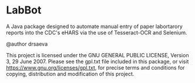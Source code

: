 # LabBot

A Java package designed to automate manual entry of paper labortarory reports into the CDC's eHARS via the use of Tesseract-OCR and Selenium.

@author drsaeva

This project is licensed under the GNU GENERAL PUBLIC LICENSE, Version 3, 29 June 2007. Please see the gpl.txt file included in this package, or visit https://www.gnu.org/licenses/gpl.txt, for precise terms and conditions for copying, distribution and
modification of this project.
